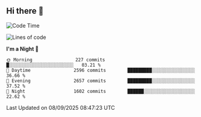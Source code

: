 ## Hi there 👋

<!--
**Wangmerlyn/Wangmerlyn** is a ✨ _special_ ✨ repository because its `README.md` (this file) appears on your GitHub profile.

Here are some ideas to get you started:

- 🔭 I’m currently working on ...
- 🌱 I’m currently learning ...
- 👯 I’m looking to collaborate on ...
- 🤔 I’m looking for help with ...
- 💬 Ask me about ...
- 📫 How to reach me: ...
- 😄 Pronouns: ...
- ⚡ Fun fact: ...
-->
<!--START_SECTION:waka-->
![Code Time](http://img.shields.io/badge/Code%20Time-542%20hrs%209%20mins-blue)

![Lines of code](https://img.shields.io/badge/From%20Hello%20World%20I%27ve%20Written-41.7%20million%20lines%20of%20code-blue)

**I'm a Night 🦉** 

```text
🌞 Morning                227 commits         █░░░░░░░░░░░░░░░░░░░░░░░░   03.21 % 
🌆 Daytime                2596 commits        █████████░░░░░░░░░░░░░░░░   36.66 % 
🌃 Evening                2657 commits        █████████░░░░░░░░░░░░░░░░   37.52 % 
🌙 Night                  1602 commits        ██████░░░░░░░░░░░░░░░░░░░   22.62 % 
```



 Last Updated on 08/09/2025 08:47:23 UTC
<!--END_SECTION:waka-->
